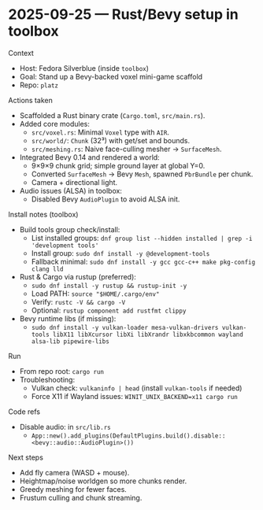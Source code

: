 # 2025-09-25 — Rust/Bevy setup in toolbox

Context
- Host: Fedora Silverblue (inside `toolbox`)
- Goal: Stand up a Bevy-backed voxel mini-game scaffold
- Repo: `platz`

Actions taken
- Scaffolded a Rust binary crate (`Cargo.toml`, `src/main.rs`).
- Added core modules:
  - `src/voxel.rs`: Minimal `Voxel` type with `AIR`.
  - `src/world/`: `Chunk` (32³) with get/set and bounds.
  - `src/meshing.rs`: Naive face-culling mesher → `SurfaceMesh`.
- Integrated Bevy 0.14 and rendered a world:
  - 9×9×9 chunk grid; simple ground layer at global Y=0.
  - Converted `SurfaceMesh` → Bevy `Mesh`, spawned `PbrBundle` per chunk.
  - Camera + directional light.
- Audio issues (ALSA) in toolbox:
  - Disabled Bevy `AudioPlugin` to avoid ALSA init.

Install notes (toolbox)
- Build tools group check/install:
  - List installed groups: `dnf group list --hidden installed | grep -i 'development tools'`
  - Install group: `sudo dnf install -y @development-tools`
  - Fallback minimal: `sudo dnf install -y gcc gcc-c++ make pkg-config clang lld`
- Rust & Cargo via rustup (preferred):
  - `sudo dnf install -y rustup && rustup-init -y`
  - Load PATH: `source "$HOME/.cargo/env"`
  - Verify: `rustc -V && cargo -V`
  - Optional: `rustup component add rustfmt clippy`
- Bevy runtime libs (if missing):
  - `sudo dnf install -y vulkan-loader mesa-vulkan-drivers vulkan-tools libX11 libXcursor libXi libXrandr libxkbcommon wayland alsa-lib pipewire-libs`

Run
- From repo root: `cargo run`
- Troubleshooting:
  - Vulkan check: `vulkaninfo | head` (install `vulkan-tools` if needed)
  - Force X11 if Wayland issues: `WINIT_UNIX_BACKEND=x11 cargo run`

Code refs
- Disable audio: in `src/lib.rs`
  - `App::new().add_plugins(DefaultPlugins.build().disable::<bevy::audio::AudioPlugin>())`

Next steps
- Add fly camera (WASD + mouse).
- Heightmap/noise worldgen so more chunks render.
- Greedy meshing for fewer faces.
- Frustum culling and chunk streaming.

